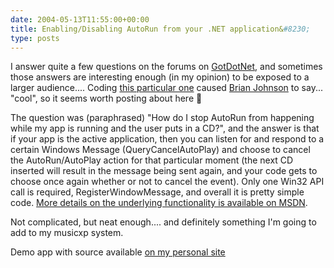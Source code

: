 ```yaml
---
date: 2004-05-13T11:55:00+00:00
title: Enabling/Disabling AutoRun from your .NET application&#8230;
type: posts
---
```

I answer quite a few questions on the forums on [GotDotNet](http://www.gotdotnet.com/), and sometimes those answers are interesting enough (in my opinion) to be exposed to a larger audience.... Coding [this particular one](http://www.gotdotnet.com/Community/MessageBoard/Thread.aspx?id=220170&Page=1#222216) caused [Brian Johnson](http://blogs.msdn.com/brianjo) to say... "cool", so it seems worth posting about here 🙂

The question was (paraphrased) "How do I stop AutoRun from happening while my app is running and the user puts in a CD?", and the answer is that if your app is the active application, then you can listen for and respond to a certain Windows Message (QueryCancelAutoPlay) and choose to cancel the AutoRun/AutoPlay action for that particular moment (the next CD inserted will result in the message being sent again, and your code gets to choose once again whether or not to cancel the event). Only one Win32 API call is required, RegisterWindowMessage, and overall it is pretty simple code. [More details on the underlying functionality is available on MSDN](http://msdn.microsoft.com/library/default.asp?url=/library/en-us/shellcc/platform/shell/programmersguide/shell_basics/shell_basics_extending/autorun/autoplay_reg.asp).

Not complicated, but neat enough.... and definitely something I'm going to add to my musicxp system.

Demo app with source available [on my personal site](http://www.duncanmackenzie.net/Samples/default.aspx)
